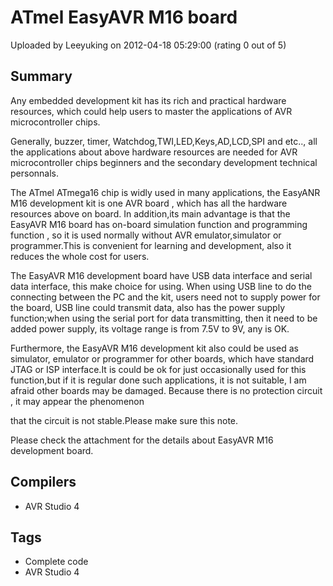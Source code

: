 # ATmel EasyAVR M16 board

Uploaded by Leeyuking on 2012-04-18 05:29:00 (rating 0 out of 5)

## Summary

Any embedded development kit has its rich and practical hardware resources, which could help users to master the applications of AVR microcontroller chips. 


Generally, buzzer, timer, Watchdog,TWI,LED,Keys,AD,LCD,SPI and etc.., all the applications about above hardware resources are needed for AVR microcontroller chips beginners and the secondary development technical personnals.


The ATmel ATmega16 chip is widly used in many applications, the EasyANR M16 development kit is one AVR board , which has all the hardware resources above on board. In addition,its main advantage is that the EasyAVR M16 board has on-board simulation function and programming function , so it is used normally without AVR emulator,simulator or programmer.This is convenient for learning and development, also it reduces the whole cost for users.


The EasyAVR M16 development board have USB data interface and serial data interface, this make choice for using. When using USB line to do the connecting between the PC and the kit, users need not to supply power for the board, USB line could transmit data, also has the power supply function;when using the serial port for data transmitting, then it need to be added power supply, its voltage range is from 7.5V to 9V, any is OK.


Furthermore, the EasyAVR M16 development kit also could be used as simulator, emulator or programmer for other boards, which have standard JTAG or ISP interface.It is could be ok for just occasionally used for this function,but if it is regular done such applications, it is not suitable, I am afraid other boards may be damaged. Because there is no protection circuit , it may appear the phenomenon  

that the circuit is not stable.Please make sure this note.


Please check the attachment for the details about EasyAVR M16 development board.

## Compilers

- AVR Studio 4

## Tags

- Complete code
- AVR Studio 4
